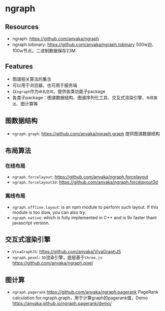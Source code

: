 # ngraph


## Resources

* ngraph: <https://github.com/anvaka/ngraph>
* ngraph.tobinary: <https://github.com/anvaka/ngraph.tobinary> 500w边、100w节点，二进制数据保存23M

## Features

* 图谱相关算法的集合
* 可以用于浏览器，也可用于服务端
* 以`ngraph`作为`命名空间`，提供各类功能子package
* 各类子package：图谱数据结构、图谱序列化工具、交互式渲染引擎、`布局算法`、图计算等


## 图数据结构

* `ngraph.graph`: <https://github.com/anvaka/ngraph.graph> 提供图谱数据结构



## 布局算法

### 在线布局

* `ngraph.forcelayout`: <https://github.com/anvaka/ngraph.forcelayout>
* `ngraph.forcelayout3d`: <https://github.com/anvaka/ngraph.forcelayout3d>

### 离线布局

* `ngraph.offline.layout`: is an npm module to perform such layout. If this module is too slow, you can also try:
* `ngraph.native`:  which is fully implemented in C++ and is 9x faster thant javascript version.




## 交互式渲染引擎

* `VivaGraphJS`: <https://github.com/anvaka/VivaGraphJS>
* `ngraph.pexel`: `3D`渲染引擎，底层基于`three.js` <https://github.com/anvaka/ngraph.pixel>



## 图计算

* `ngraph.pagerank` <https://github.com/anvaka/ngraph.pagerank> PageRank calculation for ngraph.graph，用于计算graph的pagerank值，Demo <https://anvaka.github.io/ngraph.pagerank/demo/>



